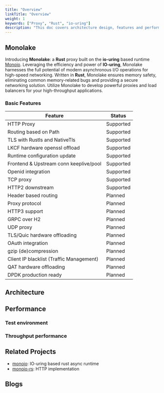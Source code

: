 ```yaml
---
title: "Overview"
linkTitle: "Overview"
weight: 1
keywords: ["Proxy", "Rust", "io-uring"]
description: "This doc covers architecture design, features and performance of Kitex."
---
```


## Monolake

Introducing **Monolake**: a **Rust** proxy built on the **io-uring** based runtime [Monoio](https://github.com/bytedance/monoio). Leveraging the efficiency and power of **IO-uring**, Monolake harnesses the full potential of modern asynchronous I/O operations for high-speed networking. Written in **Rust**, Monolake ensures memory safety, eliminating common memory-related bugs and providing a secure networking solution. Utilize Monolake to develop powerful proxies and load balancers for your high-throughput applications.

### Basic Features
| Feature                              | Status           |
|--------------------------------------|------------------|
| HTTP Proxy                            | Supported        |
| Routing based on Path                 | Supported        |
| TLS with Rustls and NativeTls         | Supported        |
| LKCF hardware openssl offload         | Supported        |
| Runtime configuration update          | Supported        |
| Frontend & Upstream conn keeplive/pool| Supported        |
| Openid integration                   | Supported        |
| TCP proxy                            | Supported        |
| HTTP2 downstream                      | Supported       |
| Header based routing                  | Planned          |
| Proxy protocol                       | Planned          |
| HTTP3 support                        | Planned          |
| GRPC over H2                          | Planned          |
| UDP proxy                             | Planned          |
| TLS/Quic          hardware offloading | Planned        |
| OAuth integration                     | Planned          |
| gzip (de)compression                  | Planned          |
| Client IP blacklist (Traffic Management) | Planned        |
| QAT hardware offloading               | Planned          |
| DPDK production ready                 | Planned          |

## Architecture 

## Performance

### Test environment

### Throughput performance

## Related Projects

- [monoio](https://github.com/bytedance/monoio): IO-uring based rust async runtime 
- [monoio-rs](https://github.com/monoio-rs): HTTP implementation

## Blogs